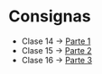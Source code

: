 # Consignas

- Clase 14 → [Parte 1](https://github.com/valva-ro/CTD-I2-C15-jenkinsfile/blob/main/consignas/CI-Jenkinsfile-Parte-1.pdf)
- Clase 15 → [Parte 2](https://github.com/valva-ro/CTD-I2-C15-jenkinsfile/blob/main/consignas/CI-Jenkinsfile-Parte-2.pdf)
- Clase 16 → [Parte 3](https://github.com/valva-ro/CTD-I2-C15-jenkinsfile/blob/main/consignas/CI-Jenkinsfile-Parte-3.pdf)